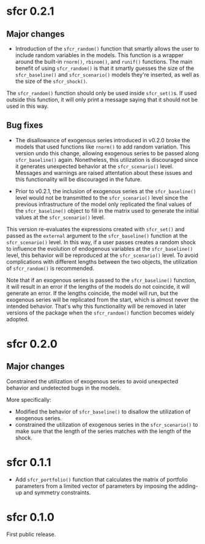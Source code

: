 # sfcr 0.2.1
## Major changes
* Introduction of the `sfcr_random()` function that smartly allows the user to include random variables in the models. This function is a wrapper around the built-in `rnorm()`, `rbinom()`, and `runif()` functions. The main benefit of using `sfcr_random()` is that it smartly guesses the size of the `sfcr_baseline()` and `sfcr_scenario()` models they're inserted, as well as the size of the `sfcr_shock()`.

The `sfcr_random()` function should only be used inside `sfcr_set()`s. If used outside this function, it will only print a message saying that it should not be used in this way.

## Bug fixes
* The disallowance of exogenous series introduced in v0.2.0 broke the models that used functions like `rnorm()` to add random variation. This version undo this change, allowing exogenous series to be passed along `sfcr_baseline()` again. Nonetheless, this utilization is discouraged since it generates unexpected behavior at the `sfcr_scenario()` level. Messages and warnings are raised attentation about these issues and this functionality will be discouraged in the future.

* Prior to v0.2.1, the inclusion of exogenous series at the `sfcr_baseline()` level would not be transmitted to the `sfcr_scenario()` level since the previous infrastructure of the model only replicated the final values of the `sfcr_baseline()` object to fill in the matrix used to generate the initial values at the `sfcr_scenario()` level. 

This version re-evaluates the expressions created with `sfcr_set()` and passed as the `external` argument to the `sfcr_baseline()` function at the `sfcr_scenario()` level. In this way, if a user passes creates a random shock to influence the evolution of endogenous variables at the `sfcr_baseline()` level, this behavior will be reproduced at the `sfcr_scenario()` level. To avoid complications with different lengths between the two objects, the utilization of `sfcr_random()` is recommended.

Note that if an exogenous series is passed to the `sfcr_baseline()` function, it will result in an error if the lengths of the models do not coincide, it will generate an error. If the lengths coincide, the model will run, but the exogenous series will be replicated from the start, which is almost never the intended behavior. That's why this functionality will be removed in later versions of the package when the `sfcr_random()` function becomes widely adopted.


# sfcr 0.2.0
## Major changes
Constrained the utilization of exogenous series to avoid unexpected behavior and undetected bugs in the models.

More specifically:
* Modified the behavior of `sfcr_baseline()` to disallow the utilization of exogenous series.
* constrained the utilization of exogenous series in the `sfcr_scenario()` to make sure that the length of the series matches with the length of the shock.

# sfcr 0.1.1
* Add `sfcr_portfolio()` function that calculates the matrix of portfolio parameters from a limited vector of parameters by imposing the adding-up and symmetry constraints.

# sfcr 0.1.0

First public release.
